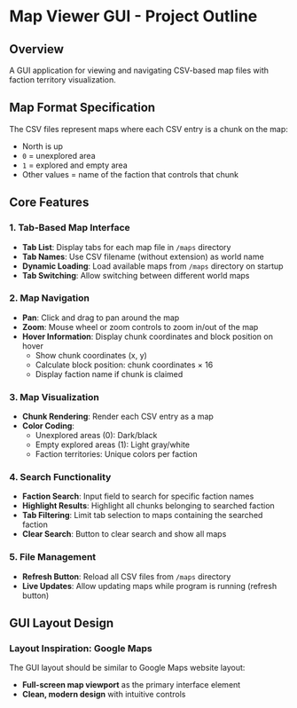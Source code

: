 # Map Viewer GUI - Project Outline

## Overview
A GUI application for viewing and navigating CSV-based map files with faction territory visualization.

## Map Format Specification
The CSV files represent maps where each CSV entry is a chunk on the map:
- North is up
- `0` = unexplored area
- `1` = explored and empty area  
- Other values = name of the faction that controls that chunk

## Core Features

### 1. Tab-Based Map Interface
- **Tab List**: Display tabs for each map file in `/maps` directory
- **Tab Names**: Use CSV filename (without extension) as world name
- **Dynamic Loading**: Load available maps from `/maps` directory on startup
- **Tab Switching**: Allow switching between different world maps

### 2. Map Navigation
- **Pan**: Click and drag to pan around the map
- **Zoom**: Mouse wheel or zoom controls to zoom in/out of the map
- **Hover Information**: Display chunk coordinates and block position on hover
  - Show chunk coordinates (x, y)
  - Calculate block position: chunk coordinates × 16
  - Display faction name if chunk is claimed

### 3. Map Visualization
- **Chunk Rendering**: Render each CSV entry as a map
- **Color Coding**: 
  - Unexplored areas (0): Dark/black
  - Empty explored areas (1): Light gray/white
  - Faction territories: Unique colors per faction

### 4. Search Functionality
- **Faction Search**: Input field to search for specific faction names
- **Highlight Results**: Highlight all chunks belonging to searched faction
- **Tab Filtering**: Limit tab selection to maps containing the searched faction
- **Clear Search**: Button to clear search and show all maps

### 5. File Management
- **Refresh Button**: Reload all CSV files from `/maps` directory
- **Live Updates**: Allow updating maps while program is running (refresh button)

## GUI Layout Design

### Layout Inspiration: Google Maps
The GUI layout should be similar to Google Maps website layout:
- **Full-screen map viewport** as the primary interface element
- **Clean, modern design** with intuitive controls